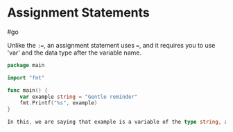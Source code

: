 # Assignment Statements
#go

Unlike the `:=`, an assignment statement uses `=`, and it requires you to use 'var' and the data type after the variable name.

```go
package main

import "fmt"

func main() {
    var example string = "Gentle reminder"
    fmt.Printf("%s", example)
}

In this, we are saying that example is a variable of the type string, and we are assigning the string "Gentle reminder" to be stored in it.
```
